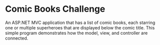 <h1>Comic Books Challenge</h1>

<p>An ASP.NET MVC application that has a list of comic books, each starring one or multiple superheroes that are displayed below the comic title. This simple program demonstrates how the model, view, and controller are connected.</p>
